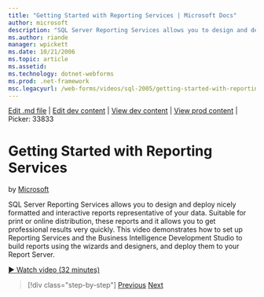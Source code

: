 ```yaml
---
title: "Getting Started with Reporting Services | Microsoft Docs"
author: microsoft
description: "SQL Server Reporting Services allows you to design and deploy nicely formatted and interactive reports representative of your data. Suitable for print or onl..."
ms.author: riande
manager: wpickett
ms.date: 10/21/2006
ms.topic: article
ms.assetid: 
ms.technology: dotnet-webforms
ms.prod: .net-framework
msc.legacyurl: /web-forms/videos/sql-2005/getting-started-with-reporting-services
---
```

[Edit .md file](C:\Projects\msc\dev\Msc.Www\Web.ASP\App_Data\github\web-forms\videos\sql-2005\getting-started-with-reporting-services.md) | [Edit dev content](http://www.aspdev.net/umbraco#/content/content/edit/26886) | [View dev content](http://docs.aspdev.net/tutorials/web-forms/videos/sql-2005/getting-started-with-reporting-services.html) | [View prod content](http://www.asp.net/web-forms/videos/sql-2005/getting-started-with-reporting-services) | Picker: 33833

Getting Started with Reporting Services
====================
by [Microsoft](https://github.com/microsoft)

SQL Server Reporting Services allows you to design and deploy nicely formatted and interactive reports representative of your data. Suitable for print or online distribution, these reports and it allows you to get professional results very quickly. This video demonstrates how to set up Reporting Services and the Business Intelligence Development Studio to build reports using the wizards and designers, and deploy them to your Report Server.

[&#9654; Watch video (32 minutes)](https://channel9.msdn.com/Blogs/ASP-NET-Site-Videos/getting-started-with-reporting-services)

>[!div class="step-by-step"] [Previous](using-sql-server-management-studio.md) [Next](building-and-customizing-reports-in-business-intelligence-development-studio.md)